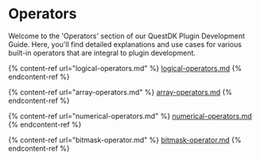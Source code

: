 # Operators

Welcome to the 'Operators' section of our QuestDK Plugin Development Guide. Here, you'll find detailed explanations and use cases for various built-in operators that are integral to plugin development.

{% content-ref url="logical-operators.md" %}
[logical-operators.md](logical-operators.md)
{% endcontent-ref %}

{% content-ref url="array-operators.md" %}
[array-operators.md](array-operators.md)
{% endcontent-ref %}

{% content-ref url="numerical-operators.md" %}
[numerical-operators.md](numerical-operators.md)
{% endcontent-ref %}

{% content-ref url="bitmask-operator.md" %}
[bitmask-operator.md](bitmask-operator.md)
{% endcontent-ref %}
